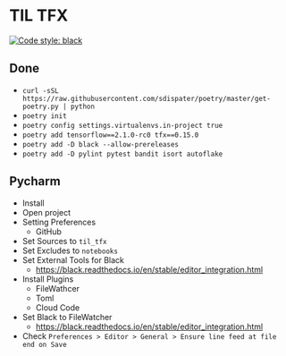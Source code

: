 # TIL TFX

[![Code style: black](https://img.shields.io/badge/code%20style-black-000000.svg)](https://github.com/psf/black)

## Done

- `curl -sSL https://raw.githubusercontent.com/sdispater/poetry/master/get-poetry.py | python`
- `poetry init`
- `poetry config settings.virtualenvs.in-project true`
- `poetry add tensorflow==2.1.0-rc0 tfx==0.15.0`
- `poetry add -D black --allow-prereleases`
- `poetry add -D pylint pytest bandit isort autoflake`

## Pycharm

- Install
- Open project
- Setting Preferences
    - GitHub
- Set Sources to `til_tfx`
- Set Excludes to `notebooks` 
- Set External Tools for Black
    - https://black.readthedocs.io/en/stable/editor_integration.html
- Install Plugins
    - FileWathcer
    - Toml
    - Cloud Code
- Set Black to FileWatcher
    - https://black.readthedocs.io/en/stable/editor_integration.html
- Check `Preferences > Editor > General > Ensure line feed at file end on Save`
